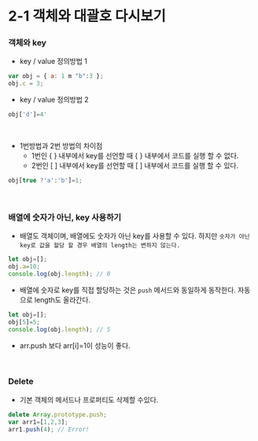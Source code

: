 # 2-1 객체와 대괄호 다시보기



### 객체와 key

- key / value 정의방법 1 

```javascript
var obj = { a: 1 m "b":3 };
obj.c = 3;
```

- key / value 정의방법 2

```javascript
obj['d']=4'
```

<br/>

- 1번방법과 2번 방법의 차이점
  - 1번인 {  } 내부에서 key를 선언할 때  {  } 내부에서 코드를 실행 할 수 없다.
  - 2번인 [ ] 내부에서 key를 선언할 때  [ ] 내부에서 코드를 실행 할 수 있다.

```javascript
obj[true ?'a':'b']=1;
```



<br/>

### 배열에 숫자가 아닌, key 사용하기

- 배열도 객체이며, 배열에도 숫자가 아닌 key를 사용할 수 있다. 하지만 `숫자가 아닌 key로 값을 할당 할 경우 배열의 length는 변하지 않는다.`

```javascript
let obj=[];
obj.a=10;
console.log(obj.length); // 0
```

- 배열에 숫자로 key를 직접 할당하는 것은 `push` 메서드와 동일하게 동작한다. 자동으로 length도 올라간다.

```javascript
let obj=[];
obj[5]=5;
console.log(obj.length); // 5
```

- arr.push 보다 arr[i]=1이 성능이 좋다. 

<br/>



### Delete

- 기본 객체의 메서드나 프로퍼티도 삭제할 수있다.

```javascript
delete Array.prototype.push;
var arr1=[1,2,3];
arr1.push(4); // Error! 
```

